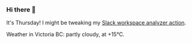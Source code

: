 ### Hi there :wave:

It's Thursday! I might be tweaking my [Slack workspace analyzer action](https://github.com/bewuethr/slack-analyzer).

Weather in Victoria BC: partly cloudy, at +15°C.
